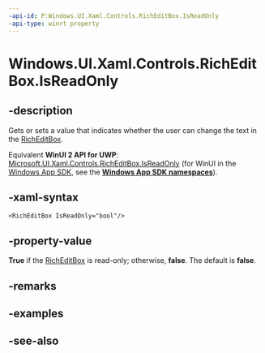 ```yaml
---
-api-id: P:Windows.UI.Xaml.Controls.RichEditBox.IsReadOnly
-api-type: winrt property
---
```


<!-- Property syntax
public bool IsReadOnly { get;  set; }
-->

# Windows.UI.Xaml.Controls.RichEditBox.IsReadOnly

## -description
Gets or sets a value that indicates whether the user can change the text in the [RichEditBox](richeditbox.md).

Equivalent **WinUI 2 API for UWP**: [Microsoft.UI.Xaml.Controls.RichEditBox.IsReadOnly](/windows/winui/api/microsoft.ui.xaml.controls.richeditbox.isreadonly) (for WinUI in the [Windows App SDK](/windows/apps/windows-app-sdk/), see the **[Windows App SDK namespaces](/windows/windows-app-sdk/api/winrt/)**).

## -xaml-syntax
```xaml
<RichEditBox IsReadOnly="bool"/>
```


## -property-value
**True** if the [RichEditBox](richeditbox.md) is read-only; otherwise, **false**. The default is **false**.

## -remarks

## -examples

## -see-also
